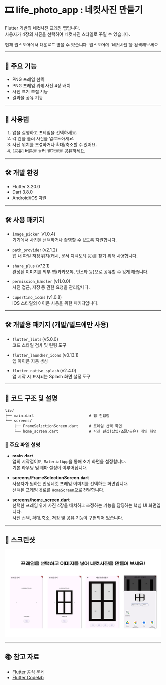 # 🎞️ life_photo_app : 네컷사진 만들기 

Flutter 기반의 네컷사진 프레임 앱입니다.  
사용자가 4장의 사진을 선택하여 네컷사진 스타일로 꾸밀 수 있습니다.

현재 원스토어에서 다운로드 받을 수 있습니다.
원스토어에 '네컷사진'을 검색해보세요.


---

## 📱 주요 기능

- PNG 프레임 선택
- PNG 프레임 위에 사진 4장 배치
- 사진 크기 조절 기능
- 결과물 공유 기능

---

## 🚀 사용법

1. 앱을 실행하고 프레임을 선택하세요.
2. 각 칸을 눌러 사진을 업로드하세요.
3. 사진 위치를 조절하거나 확대/축소할 수 있어요.
4. [공유] 버튼을 눌러 결과물을 공유하세요.

---

## 🛠️ 개발 환경

- Flutter 3.20.0
- Dart 3.8.0
- Android/iOS 지원

---

## 🛠️ 사용 패키지

- `image_picker` (v1.0.4)  
  기기에서 사진을 선택하거나 촬영할 수 있도록 지원합니다.

- `path_provider` (v2.1.2)  
  앱 내 파일 저장 위치(캐시, 문서 디렉토리 등)를 찾기 위해 사용합니다.

- `share_plus` (v7.2.1)  
  완성된 이미지를 외부 앱(카카오톡, 인스타 등)으로 공유할 수 있게 해줍니다.

- `permission_handler` (v11.0.0)  
  사진 접근, 저장 등 권한 요청을 관리합니다.

- `cupertino_icons` (v1.0.8)  
  iOS 스타일의 아이콘 사용을 위한 패키지입니다.

---

## 🛠️ 개발용 패키지 (개발/빌드에만 사용)

- `flutter_lints` (v5.0.0)  
  코드 스타일 검사 및 린팅 도구

- `flutter_launcher_icons` (v0.13.1)  
  앱 아이콘 자동 생성

- `flutter_native_splash` (v2.4.0)  
  앱 시작 시 표시되는 Splash 화면 설정 도구


---

## 🧾 코드 구조 및 설명

```plaintext
lib/
├── main.dart                         # 앱 진입점
└── screens/
    ├── FrameSelectionScreen.dart     # 프레임 선택 화면
    └── home_screen.dart              # 사진 편집(삽입/조절/공유) 메인 화면
``` 

### 📌 주요 파일 설명

- **main.dart**  
  앱의 시작점이며, `MaterialApp`을 통해 초기 화면을 설정합니다.  
  기본 라우팅 및 테마 설정이 이루어집니다.

- **screens/FrameSelectionScreen.dart**  
  사용자가 원하는 인생네컷 프레임 이미지를 선택하는 화면입니다.  
  선택된 프레임 경로를 `HomeScreen`으로 전달합니다.

- **screens/home_screen.dart**  
  선택한 프레임 위에 사진 4장을 배치하고 조정하는 기능을 담당하는 핵심 UI 화면입니다.  
  사진 선택, 확대/축소, 저장 및 공유 기능이 구현되어 있습니다.

---

## 📸 스크린샷

![main_screen](assets/main.png)

---

## 📚 참고 자료

- [Flutter 공식 문서](https://docs.flutter.dev/)
- [Flutter Codelab](https://docs.flutter.dev/get-started/codelab)
